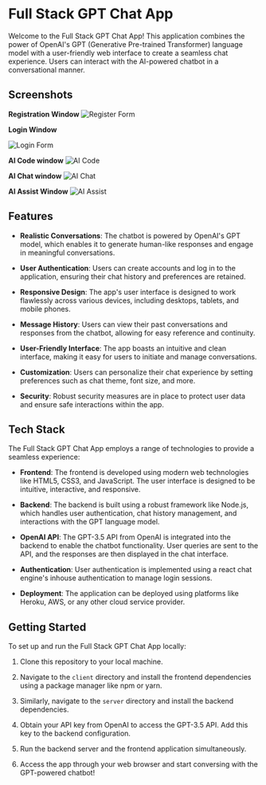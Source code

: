 # Full Stack GPT Chat App

Welcome to the Full Stack GPT Chat App! This application combines the power of OpenAI's GPT (Generative Pre-trained Transformer) language model with a user-friendly web interface to create a seamless chat experience. Users can interact with the AI-powered chatbot in a conversational manner.

## Screenshots
**Registration Window**
![Register Form](https://github.com/AnshumanDec2K/run-your-gpt/assets/91108386/4dd27438-6071-4361-adf9-e49f9ccd03e3)


**Login Window**

![Login Form](https://github.com/AnshumanDec2K/run-your-gpt/assets/91108386/efd9d7c3-4c8c-4fe1-9c1d-efb4a9ee3c47)


**AI Code window**
![AI Code](https://github.com/AnshumanDec2K/run-your-gpt/assets/91108386/84e0d050-49ba-453e-803b-1bc9eced7c2c)


**AI Chat window**
![AI Chat](https://github.com/AnshumanDec2K/run-your-gpt/assets/91108386/906c8486-295f-4564-845e-c3124fe8b68e)


**AI Assist Window**
![AI Assist](https://github.com/AnshumanDec2K/run-your-gpt/assets/91108386/0dc6e006-3599-4e43-a16c-52c41cf595f5)



## Features

- **Realistic Conversations**: The chatbot is powered by OpenAI's GPT model, which enables it to generate human-like responses and engage in meaningful conversations.

- **User Authentication**: Users can create accounts and log in to the application, ensuring their chat history and preferences are retained.

- **Responsive Design**: The app's user interface is designed to work flawlessly across various devices, including desktops, tablets, and mobile phones.

- **Message History**: Users can view their past conversations and responses from the chatbot, allowing for easy reference and continuity.

- **User-Friendly Interface**: The app boasts an intuitive and clean interface, making it easy for users to initiate and manage conversations.

- **Customization**: Users can personalize their chat experience by setting preferences such as chat theme, font size, and more.

- **Security**: Robust security measures are in place to protect user data and ensure safe interactions within the app.

## Tech Stack

The Full Stack GPT Chat App employs a range of technologies to provide a seamless experience:

- **Frontend**: The frontend is developed using modern web technologies like HTML5, CSS3, and JavaScript. The user interface is designed to be intuitive, interactive, and responsive.

- **Backend**: The backend is built using a robust framework like Node.js, which handles user authentication, chat history management, and interactions with the GPT language model.

- **OpenAI API**: The GPT-3.5 API from OpenAI is integrated into the backend to enable the chatbot functionality. User queries are sent to the API, and the responses are then displayed in the chat interface.

- **Authentication**: User authentication is implemented using a react chat engine's inhouse authentication to manage login sessions.

- **Deployment**: The application can be deployed using platforms like Heroku, AWS, or any other cloud service provider.

## Getting Started

To set up and run the Full Stack GPT Chat App locally:

1. Clone this repository to your local machine.

2. Navigate to the `client` directory and install the frontend dependencies using a package manager like npm or yarn.

3. Similarly, navigate to the `server` directory and install the backend dependencies.

4. Obtain your API key from OpenAI to access the GPT-3.5 API. Add this key to the backend configuration.

5. Run the backend server and the frontend application simultaneously.

6. Access the app through your web browser and start conversing with the GPT-powered chatbot!
